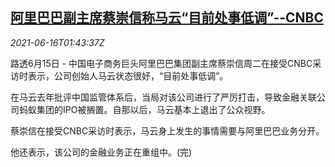 <!--1623808862000-->
[阿里巴巴副主席蔡崇信称马云“目前处事低调”--CNBC](https://cn.reuters.com/article/tsai-alibaba-comments-ma-0615-tues-idCNKCS2DS03Q)
------

<div><i>2021-06-16T01:43:37Z</i></div><p>路透6月15日 - 中国电子商务巨头阿里巴巴集团副主席蔡崇信周二在接受CNBC采访时表示，公司创始人马云状态很好，“目前处事低调”。</p><p>在马云去年批评中国监管体系后，当局对该公司进行了严厉打击，导致金融关联公司蚂蚁集团的IPO被搁置。自那以后，马云基本上退出了公众视野。</p><p>蔡崇信在接受CNBC采访时表示，马云身上发生的事情需要与阿里巴巴业务分开。</p><p>他还表示，该公司的金融业务正在重组中。(完)</p>
